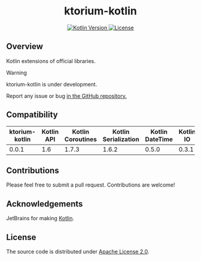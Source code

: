 <h1 style="text-align: center;">ktorium-kotlin</h1>

<p style="text-align: center;">
    <a href="https://kotlinlang.org">
        <img alt="Kotlin Version" src="https://img.shields.io/badge/kotlin-1.9.22-blue.svg?logo=kotlin">
    </a>
    <a href="https://github.com/ktorium/ktorium-kotlin/blob/main/LICENSE">
        <img alt="License" src="https://img.shields.io/github/license/ktorium/ktorium-kotlin" />
    </a>
</p>

## Overview

Kotlin extensions of official libraries.

> [!WARNING]
> ktorium-kotlin is under development.
>
> Report any issue or bug <a href="/issues">in the GitHub repository.</a>
 
## Compatibility

<table>
    <thead>
        <tr>
            <th><strong>ktorium-kotlin</strong></th>
            <th><strong>Kotlin API</strong></th>
            <th><strong>Kotlin Coroutines</strong></th>
            <th><strong>Kotlin Serialization</strong></th>
            <th><strong>Kotlin DateTime</strong></th>
            <th><strong>Kotlin IO</strong></th>
        </tr>
    </thead>
    <tbody>
        <tr>
            <td>0.0.1</td>
            <td>1.6</td>
            <td>1.7.3</td>
            <td>1.6.2</td>
            <td>0.5.0</td>
            <td>0.3.1</td>
        </tr>
    </tbody>
</table>

## Contributions

Please feel free to submit a pull request. Contributions are welcome!

## Acknowledgements

JetBrains for making [Kotlin](https://kotlinlang.org).

## License

The source code is distributed under [Apache License 2.0](LICENSE).
